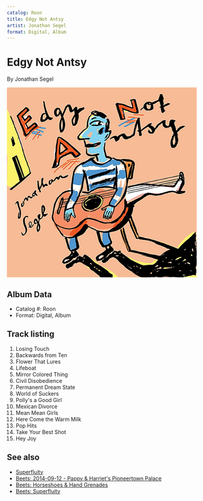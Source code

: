 ```yaml
---
catalog: Roon
title: Edgy Not Antsy
artist: Jonathan Segel
format: Digital, Album
---
```


# Edgy Not Antsy

By Jonathan Segel

![](../../assets/albumcovers/Jonathan_Segel-Edgy_Not_Antsy.png)

## Album Data

- Catalog #: Roon
- Format: Digital, Album


## Track listing


1. Losing Touch
2. Backwards from Ten
3. Flower That Lures
4. Lifeboat
5. Mirror Colored Thing
6. Civil Disobedience
7. Permanent Dream State
8. World of Suckers
9. Polly's a Good Girl
10. Mexican Divorce
11. Mean Mean Girls
12. Here Come the Warm Milk
13. Pop Hits
14. Take Your Best Shot
15. Hey Joy


## See also

- [Superfluity](Superfluity.md)
- [Beets: 2014-09-12 - Pappy & Harriet's Pioneertown Palace](../../Beets/Jonathan_Segel/2014-09-12_-_Pappy_and_Harriets_Pioneertown_Palace.md)
- [Beets: Horseshoes & Hand Grenades](../../Beets/Jonathan_Segel/Horseshoes_and_Hand_Grenades.md)
- [Beets: Superfluity](../../Beets/Jonathan_Segel/Superfluity.md)
